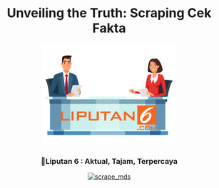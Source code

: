<div align="center"><h1><b>Unveiling the Truth: Scraping Cek Fakta</b></h1>
</div>
<p align="center" width="60%">
    <img width="60%" src="logo/logo liputan 6.png">
</p>
<div align="center">
<h3>📢Liputan 6 : Aktual, Tajam, Terpercaya</h3>
    
[![scrape_mds](https://github.com/dwiftrnti/PraktikumMDS-Scrapping/actions/workflows/main.yml/badge.svg)](https://github.com/dwiftrnti/PraktikumMDS-Scrapping/actions/workflows/main.yml)


